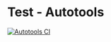 # Test - Autotools
[![Autotools CI](https://github.com/InnovAnon-Inc/test/actions/workflows/autotools.yml/badge.svg?branch=autotools)](https://github.com/InnovAnon-Inc/test/actions/workflows/autotools.yml)


